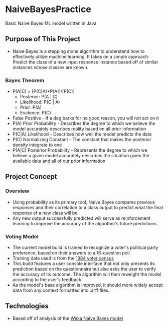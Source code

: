 # NaiveBayesPractice
Basic Naive Bayes ML model written in Java

## Purpose of This Project
- Naive Bayes is a stepping stone algorithm to understand how to effectively utilize machine learning. It takes on a simple approach: Predict the class of a new input response instance based off of similar instances whose classes are known.
### Bayes Theorem
- P(A|C) = [P(C|A)*P(A)]/[P(C)]
  - Posterior: P(A | C)
  - Likelihood: P(C | A)
  - Prior: P(A)
  - Evidence: P(C)
- False Positive - If a dog barks for no good reason, you will not act on it
- P(A) Prior Probability - Describes the degree to which we believe the model accurately describes reality based on all prior information
- P(C|A) Likelihood - Describes how well the model predicts the data
- P(C) Normalizing Constant - The constant that makes the posterior density integrate to one
- P(A|C) Posterior Probability - Represents the degree to which we believe a given model accurately describes the situation given the available data and all of our prior information

## Project Concept
### Overview
- Using probability as its primary tool, Naive Bayes compares previous responses and their correlation to a class output to predict what the final response of a new class will be.
- Any new output successfully predicted will serve as reinforcement learning to improve the accuracy of the algorithm's future predictions.

### Voting Model
- The current model build is trained to recognize a voter's political party preference, based on their answers to a 16-question poll.
- Training data used is from the [1984 voter census](https://archive.ics.uci.edu/ml/datasets/Congressional+Voting+Records)
- This build features a user console interface that not only presents its prediction based on the questionnaire but also asks the user to verify the accuracy of its outcome. The algorithm will then reweight the model according to the user's feedback.
- As the model's base algorithm is improved, it should more widely accept data from any context formatted into .arff files.

## Technologies
- Based off of analysis of the [Weka Naive Bayes model](https://weka.sourceforge.io/doc.dev/weka/classifiers/bayes/NaiveBayes.html)
